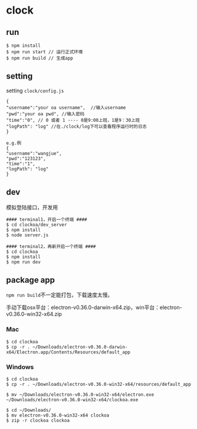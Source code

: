 # clock

## run

```
$ npm install
$ npm run start // 运行正式环境
$ npm run build // 生成app
```

## setting

setting `clock/config.js`

    {
    "username":"your oa username",  //输入username
    "pwd":"your oa pwd", //输入密码
    "time":"0", // 0 或者 1 ---- 0是9:00上班，1是9：30上班
    "logPath": "log" //在./clock/log下可以查看程序运行时的日志
    }

    e.g.例
    {
    "username":"wangjue",
    "pwd":"123123",
    "time":"1",
    "logPath": "log"  
    }

## dev
模拟登陆接口，开发用
```
#### terminal1，开启一个终端 ####
$ cd clockoa/dev_server
$ npm install
$ node server.js

#### terminal2，再新开启一个终端 ####
$ cd clockoa
$ npm install
$ npm run dev
```

## package app
`npm run build`不一定能打包，下载速度太慢。

手动下载osx平台：electron-v0.36.0-darwin-x64.zip，win平台：electron-v0.36.0-win32-x64.zip

### Mac
```
$ cd clockoa
$ cp -r . ~/Downloads/electron-v0.36.0-darwin-x64/Electron.app/Contents/Resources/default_app
```

### Windows
```
$ cd clockoa
$ cp -r . ~/Downloads/electron-v0.36.0-win32-x64/resources/default_app

$ mv ~/Downloads/electron-v0.36.0-win32-x64/electron.exe ~/Downloads/electron-v0.36.0-win32-x64/clockoa.exe

$ cd ~/Downloads/
$ mv electron-v0.36.0-win32-x64 clockoa
$ zip -r clockoa clockoa
```
